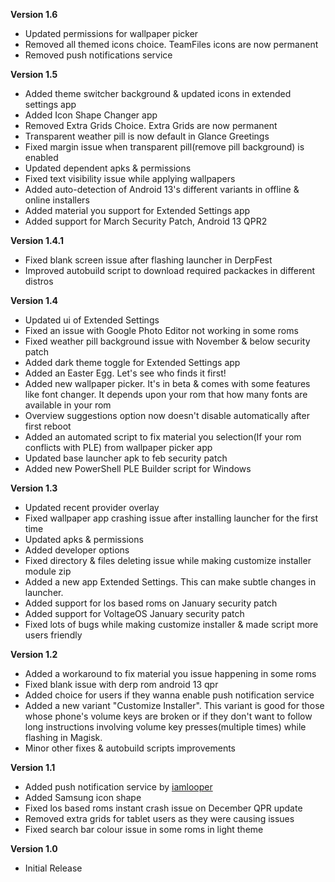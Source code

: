 **Version 1.6**
- Updated permissions for wallpaper picker
- Removed all themed icons choice. TeamFiles icons are now permanent
- Removed push notifications service

**Version 1.5**
- Added theme switcher background & updated icons in extended settings app
- Added Icon Shape Changer app
- Removed Extra Grids Choice. Extra Grids are now permanent
- Transparent weather pill is now default in Glance Greetings
- Fixed margin issue when transparent pill(remove pill background) is enabled
- Updated dependent apks & permissions
- Fixed text visibility issue while applying wallpapers
- Added auto-detection of Android 13's different variants in offline & online installers
- Added material you support for Extended Settings app
- Added support for March Security Patch, Android 13 QPR2

**Version 1.4.1**
- Fixed blank screen issue after flashing launcher in DerpFest
- Improved autobuild script to download required packackes in different distros

**Version 1.4**
- Updated ui of Extended Settings
- Fixed an issue with Google Photo Editor not working in some roms
- Fixed weather pill background issue with November & below security patch
- Added dark theme toggle for Extended Settings app
- Added an Easter Egg. Let's see who finds it first!
- Added new wallpaper picker. It's in beta & comes with some features like font changer. It depends upon your rom that how many fonts are available in your rom
- Overview suggestions option now doesn't disable automatically after first reboot
- Added an automated script to fix material you selection(If your rom conflicts with PLE) from wallpaper picker app
- Updated base launcher apk to feb security patch
- Added new PowerShell PLE Builder script for Windows

**Version 1.3**
- Updated recent provider overlay
- Fixed wallpaper app crashing issue after installing launcher for the first time
- Updated apks & permissions
- Added developer options
- Fixed directory & files deleting issue while making customize installer module zip
- Added a new app Extended Settings. This can make subtle changes in launcher.
- Added support for los based roms on January security patch
- Added support for VoltageOS January security patch
- Fixed lots of bugs while making customize installer & made script more users friendly

**Version 1.2**
- Added a workaround to fix material you issue happening in some roms
- Fixed blank issue with derp rom android 13 qpr
- Added choice for users if they wanna enable push notification service
- Added a new variant "Customize Installer". This variant is good for those whose phone's volume keys are broken or if they don't want to follow long instructions involving volume key presses(multiple times) while flashing in Magisk.
- Minor other fixes & autobuild scripts improvements

**Version 1.1**
- Added push notification service by [iamlooper](https://github.com/iamlooper)
- Added Samsung icon shape
- Fixed los based roms instant crash issue on December QPR update
- Removed extra grids for tablet users as they were causing issues
- Fixed search bar colour issue in some roms in light theme

**Version 1.0**
- Initial Release